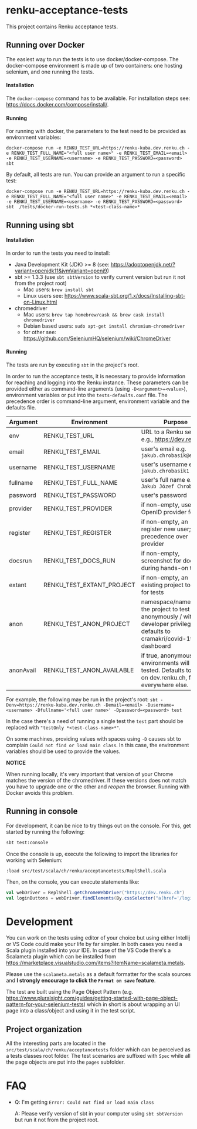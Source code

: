 # renku-acceptance-tests

This project contains Renku acceptance tests.

## Running over Docker

The easiest way to run the tests is to use docker/docker-compose. The docker-compose environment is made up of two containers: one hosting selenium, and one running the tests.

#### Installation
The `docker-compose` command has to be available. For installation steps see: https://docs.docker.com/compose/install/.

#### Running
For running with docker, the parameters to the test need to be provided as environment variables:

```
docker-compose run -e RENKU_TEST_URL=https://renku-kuba.dev.renku.ch -e RENKU_TEST_FULL_NAME="<full user name>" -e RENKU_TEST_EMAIL=<email> -e RENKU_TEST_USERNAME=<username> -e RENKU_TEST_PASSWORD=<password> sbt
```

By default, all tests are run. You can provide an argument to run a specific test:

```
docker-compose run -e RENKU_TEST_URL=https://renku-kuba.dev.renku.ch -e RENKU_TEST_FULL_NAME="<full user name>" -e RENKU_TEST_EMAIL=<email> -e RENKU_TEST_USERNAME=<username> -e RENKU_TEST_PASSWORD=<password> sbt  /tests/docker-run-tests.sh *<test-class-name>*
```

## Running using sbt

#### Installation
In order to run the tests you need to install:
* Java Development Kit (JDK) >= 8 (see: https://adoptopenjdk.net/?variant=openjdk11&jvmVariant=openj9)
* sbt >= 1.3.3 (use `sbt sbtVersion` to verify current version but run it not from the project root)
  * Mac users: `brew install sbt`
  * Linux users see: https://www.scala-sbt.org/1.x/docs/Installing-sbt-on-Linux.html
* chromedriver
  * Mac users: `brew tap homebrew/cask && brew cask install chromedriver`
  * Debian based users: `sudo apt-get install chromium-chromedriver`
  * for other see: https://github.com/SeleniumHQ/selenium/wiki/ChromeDriver

#### Running
The tests are run by executing `sbt` in the project's root.

In order to run the acceptance tests, it is necessary to provide information for reaching and logging into the Renku instance. These parameters can be provided either as command-line arguments (using `-D<argument>=<value>`), environment variables or put into the `tests-defaults.conf` file. The precedence order is command-line argument, environment variable and the defaults file.

| Argument   | Environment               | Purpose                                                          |
| ---------- | ------------------------- | ---------------------------------------------------------------- |
| env        | RENKU_TEST_URL            | URL to a Renku server, e.g., https://dev.renku.ch                |
| email      | RENKU_TEST_EMAIL          | user's email e.g. `jakub.chrobasik@epfl.ch`                      |
| username   | RENKU_TEST_USERNAME       | user's username e.g. `jakub.chrobasik1`                          |
| fullname   | RENKU_TEST_FULL_NAME      | user's full name e.g. `Jakub Józef Chrobasik`                    |
| password   | RENKU_TEST_PASSWORD       | user's password                                                  |
| provider   | RENKU_TEST_PROVIDER       | if non-empty, use an OpenID provider for auth                    |
| register   | RENKU_TEST_REGISTER       | if non-empty, an register new user; has precedence over provider |
| docsrun    | RENKU_TEST_DOCS_RUN       | if non-empty, screenshot for docs during hands-on test           |
| extant     | RENKU_TEST_EXTANT_PROJECT | if non-empty, an existing project to use for tests               |
| anon       | RENKU_TEST_ANON_PROJECT   | namespace/name for the project to test anonymously / without developer privileges: defaults to cramakri/covid-19-dashboard |
| anonAvail  | RENKU_TEST_ANON_AVAILABLE | if true, anonymous environments will be tested. Defaults to true on dev.renku.ch, false everywhere else. |

For example, the following may be run in the project's root: `sbt -Denv=https://renku-kuba.dev.renku.ch -Demail=<email> -Dusername=<username> -Dfullname='<full user name>' -Dpassword=<password> test`

In the case there's a need of running a single test the `test` part should be replaced with `"testOnly *<test-class-name>*"`.

On some machines, providing values with spaces using `-D` causes sbt to complain `Could not find or load main class`. In this case, the environment variables should be used to provide the values.

__**NOTICE**__

When running locally, it's very important that version of your Chrome matches the version of the chromedriver. If these versions does not match you have to upgrade one or the other and *reopen* the browser. Running with Docker avoids this problem.

## Running in console

For development, it can be nice to try things out on the console. For this, get started by running the following:

```bash
sbt test:console
```

Once the console is up, execute the following to import the libraries for working with Selenium:

```
:load src/test/scala/ch/renku/acceptancetests/ReplShell.scala
```

Then, on the console, you can execute statements like:

```scala
val webDriver = ReplShell.getChromeWebDriver("https://dev.renku.ch")
val loginButtons = webDriver.findElements(By.cssSelector("a[href='/login']"))
```

# Development
You can work on the tests using editor of your choice but using either Intellij or VS Code could make your life by far simpler. In both cases you need a Scala plugin installed into your IDE. In case of the VS Code there's a Scalameta plugin which can be installed from https://marketplace.visualstudio.com/items?itemName=scalameta.metals.

Please use the `scalameta.metals` as a default formatter for the scala sources and **I strongly encourage to click the `Format on save` feature**.

The test are built using the Page Object Pattern (e.g. https://www.pluralsight.com/guides/getting-started-with-page-object-pattern-for-your-selenium-tests) which in short is about wrapping an UI page into a class/object and using it in the test script.

## Project organization
All the interesting parts are located in the `src/test/scala/ch/renku/acceptancetests` folder which can be perceived as a tests classes root folder. The test scenarios are suffixed with `Spec` while all the page objects are put into the `pages` subfolder.

# FAQ

* Q: I'm getting `Error: Could not find or load main class`

  A: Please verify version of sbt in your computer using `sbt sbtVersion` but run it not from the project root.
